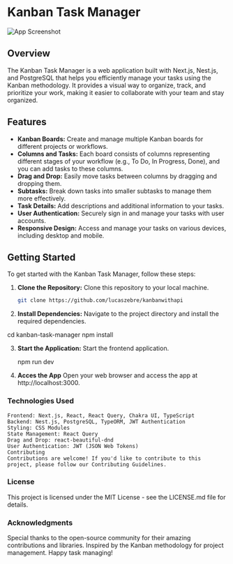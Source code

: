 # Kanban Task Manager

![App Screenshot](/public/assets/Kanban.jpg)

## Overview

The Kanban Task Manager is a web application built with Next.js, Nest.js, and PostgreSQL that helps you efficiently manage your tasks using the Kanban methodology. It provides a visual way to organize, track, and prioritize your work, making it easier to collaborate with your team and stay organized.

## Features

- **Kanban Boards:** Create and manage multiple Kanban boards for different projects or workflows.
- **Columns and Tasks:** Each board consists of columns representing different stages of your workflow (e.g., To Do, In Progress, Done), and you can add tasks to these columns.
- **Drag and Drop:** Easily move tasks between columns by dragging and dropping them.
- **Subtasks:** Break down tasks into smaller subtasks to manage them more effectively.
- **Task Details:** Add descriptions and additional information to your tasks.
- **User Authentication:** Securely sign in and manage your tasks with user accounts.
- **Responsive Design:** Access and manage your tasks on various devices, including desktop and mobile.

## Getting Started

To get started with the Kanban Task Manager, follow these steps:

1. **Clone the Repository:** Clone this repository to your local machine.

   ```bash
   git clone https://github.com/lucaszebre/kanbanwithapi
   
2.  **Install Dependencies:** Navigate to the project directory and install the required dependencies.


   cd kanban-task-manager
    npm install

3. **Start the Application:** Start the frontend application.

    npm run dev

4. **Acces the App** Open your web browser and access the app at http://localhost:3000.

### Technologies Used

    Frontend: Next.js, React, React Query, Chakra UI, TypeScript
    Backend: Nest.js, PostgreSQL, TypeORM, JWT Authentication
    Styling: CSS Modules
    State Management: React Query
    Drag and Drop: react-beautiful-dnd
    User Authentication: JWT (JSON Web Tokens)
    Contributing
    Contributions are welcome! If you'd like to contribute to this project, please follow our Contributing Guidelines.

### License
This project is licensed under the MIT License - see the LICENSE.md file for details.

### Acknowledgments
Special thanks to the open-source community for their amazing contributions and libraries.
Inspired by the Kanban methodology for project management.
Happy task managing!
